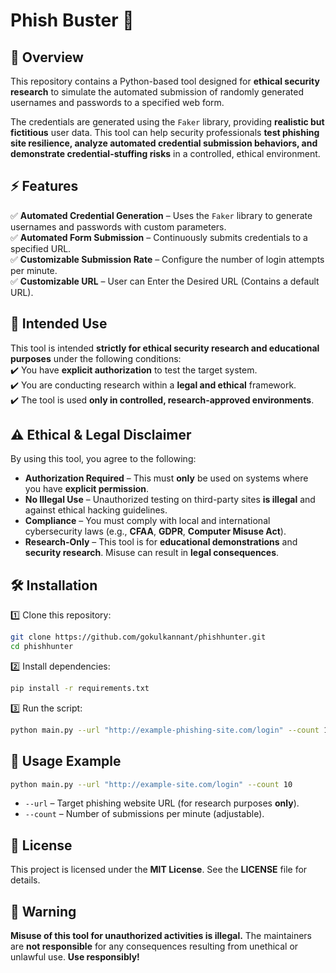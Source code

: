 # Phish Buster 👊

## 📌 Overview  
This repository contains a Python-based tool designed for **ethical security research** to simulate the automated submission of randomly generated usernames and passwords to a specified web form.  

The credentials are generated using the `Faker` library, providing **realistic but fictitious** user data. This tool can help security professionals **test phishing site resilience, analyze automated credential submission behaviors, and demonstrate credential-stuffing risks** in a controlled, ethical environment.  

## ⚡ Features  
✅ **Automated Credential Generation** – Uses the `Faker` library to generate usernames and passwords with custom parameters.  
✅ **Automated Form Submission** – Continuously submits credentials to a specified URL.  
✅ **Customizable Submission Rate** – Configure the number of login attempts per minute.  
✅ **Customizable URL** – User can Enter the Desired URL (Contains a default URL).

## 🔬 Intended Use  
This tool is intended **strictly for ethical security research and educational purposes** under the following conditions:  
✔️ You have **explicit authorization** to test the target system.  
✔️ You are conducting research within a **legal and ethical** framework.  
✔️ The tool is used **only in controlled, research-approved environments**.  

## ⚠️ Ethical & Legal Disclaimer  
By using this tool, you agree to the following:  
- **Authorization Required** – This must **only** be used on systems where you have **explicit permission**.  
- **No Illegal Use** – Unauthorized testing on third-party sites **is illegal** and against ethical hacking guidelines.  
- **Compliance** – You must comply with local and international cybersecurity laws (e.g., **CFAA**, **GDPR**, **Computer Misuse Act**).  
- **Research-Only** – This tool is for **educational demonstrations** and **security research**. Misuse can result in **legal consequences**.  

## 🛠️ Installation  

1️⃣ Clone this repository:  
```bash
git clone https://github.com/gokulkannant/phishhunter.git
cd phishhunter
```

2️⃣ Install dependencies:  
```bash
pip install -r requirements.txt
```

3️⃣ Run the script:  
```bash
python main.py --url "http://example-phishing-site.com/login" --count 10
```

## 🚀 Usage Example  
```bash
python main.py --url "http://example-site.com/login" --count 10
```
- `--url` – Target phishing website URL (for research purposes **only**).  
- `--count` – Number of submissions per minute (adjustable).  

## 📜 License  
This project is licensed under the **MIT License**. See the **LICENSE** file for details.  

## 🛑 Warning  
**Misuse of this tool for unauthorized activities is illegal.** The maintainers are **not responsible** for any consequences resulting from unethical or unlawful use. **Use responsibly!**  

